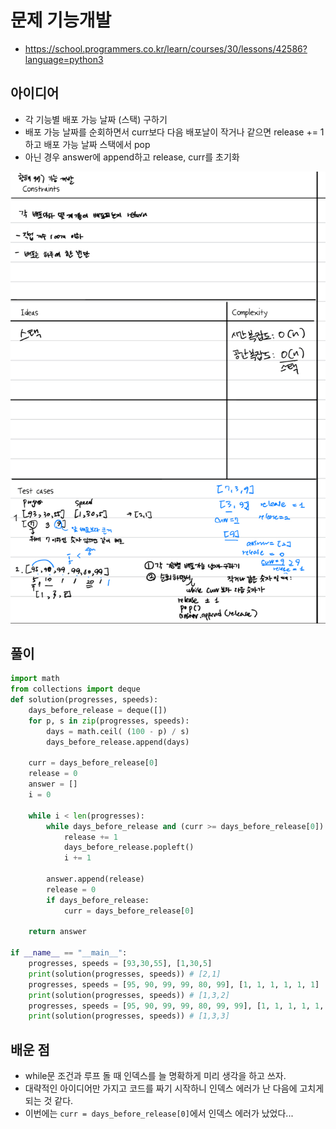 # 문제 기능개발

-  https://school.programmers.co.kr/learn/courses/30/lessons/42586?language=python3

## 아이디어
- 각 기능별 배포 가능 날짜 (스택) 구하기
- 배포 가능 날짜를 순회하면서 curr보다 다음 배포날이 작거나 같으면 release += 1하고 배포 가능 날짜 스택에서 pop
- 아닌 경우 answer에 append하고 release, curr를 초기화

![pic](p_42586_기능개발.jpeg)

## 풀이
```python
import math
from collections import deque
def solution(progresses, speeds):
    days_before_release = deque([])
    for p, s in zip(progresses, speeds):
        days = math.ceil( (100 - p) / s)
        days_before_release.append(days)

    curr = days_before_release[0]
    release = 0
    answer = []
    i = 0
    
    while i < len(progresses):
        while days_before_release and (curr >= days_before_release[0]):
            release += 1
            days_before_release.popleft()
            i += 1
            
        answer.append(release)
        release = 0
        if days_before_release:
            curr = days_before_release[0]
    
    return answer

if __name__ == "__main__":
    progresses, speeds = [93,30,55], [1,30,5]
    print(solution(progresses, speeds)) # [2,1]
    progresses, speeds = [95, 90, 99, 99, 80, 99], [1, 1, 1, 1, 1, 1]
    print(solution(progresses, speeds)) # [1,3,2]
    progresses, speeds = [95, 90, 99, 99, 80, 99, 99], [1, 1, 1, 1, 1, 1,1]
    print(solution(progresses, speeds)) # [1,3,3]
```

## 배운 점
- while문 조건과 루프 돌 때 인덱스를 늘 명확하게 미리 생각을 하고 쓰자.
- 대략적인 아이디어만 가지고 코드를 짜기 시작하니 인덱스 에러가 난 다음에 고치게 되는 것 같다.
- 이번에는 `curr = days_before_release[0]`에서 인덱스 에러가 났었다...
